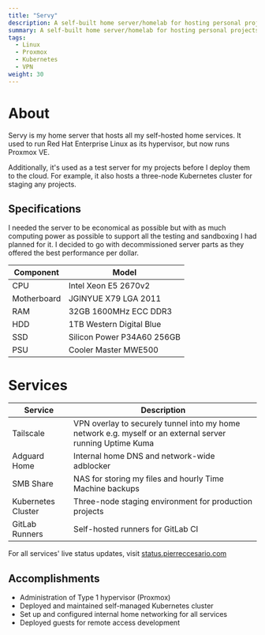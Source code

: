 ```yaml
---
title: "Servy"
description: A self-built home server/homelab for hosting personal projects and services.
summary: A self-built home server/homelab for hosting personal projects and services.
tags:
  - Linux
  - Proxmox
  - Kubernetes
  - VPN
weight: 30
---
```


# About

Servy is my home server that hosts all my self-hosted home services. It used to run Red Hat Enterprise Linux as its hypervisor, but now runs Proxmox VE.

Additionally, it's used as a test server for my projects before I deploy them to the cloud. For example, it also hosts a three-node Kubernetes cluster for staging any projects.

## Specifications

I needed the server to be economical as possible but with as much computing power as possible to support all the testing and sandboxing I had planned for it.
I decided to go with decommissioned server parts as they offered the best performance per dollar.

| Component   | Model                      |
| ----------- | -------------------------- |
| CPU         | Intel Xeon E5 2670v2       |
| Motherboard | JGINYUE X79 LGA 2011       |
| RAM         | 32GB 1600MHz ECC DDR3      |
| HDD         | 1TB Western Digital Blue   |
| SSD         | Silicon Power P34A60 256GB |
| PSU         | Cooler Master MWE500       |

# Services

| Service            | Description                                                                                               |
| ------------------ | --------------------------------------------------------------------------------------------------------- |
| Tailscale          | VPN overlay to securely tunnel into my home network e.g. myself or an external server running Uptime Kuma |
| Adguard Home       | Internal home DNS and network-wide adblocker                                                              |
| SMB Share          | NAS for storing my files and hourly Time Machine backups                                                  |
| Kubernetes Cluster | Three-node staging environment for production projects                                                    |
| GitLab Runners     | Self-hosted runners for GitLab CI                                                                         |

For all services' live status updates, visit [status.pierreccesario.com](https://status.pierreccesario.com)

## Accomplishments

- Administration of Type 1 hypervisor (Proxmox)
- Deployed and maintained self-managed Kubernetes cluster
- Set up and configured internal home networking for all services
- Deployed guests for remote access development
